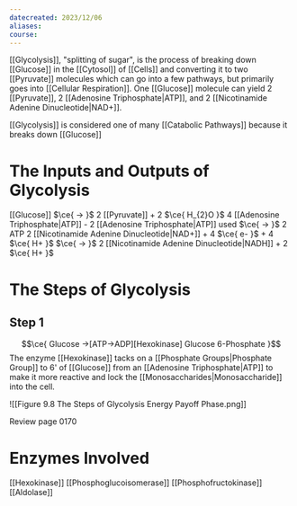 ```yaml
---
datecreated: 2023/12/06
aliases: 
course:
---
```

[[Glycolysis]], "splitting of sugar", is the process of breaking down [[Glucose]] in the [[Cytosol]] of [[Cells]] and converting it to two [[Pyruvate]] molecules which can go into a few pathways, but primarily goes into [[Cellular Respiration]]. One [[Glucose]] molecule can yield 2 [[Pyruvate]], 2 [[Adenosine Triphosphate|ATP]], and 2 [[Nicotinamide Adenine Dinucleotide|NAD+]].

[[Glycolysis]] is considered one of many [[Catabolic Pathways]] because it breaks down [[Glucose]] 

# The Inputs and Outputs of Glycolysis

[[Glucose]] $\ce{ -> }$ 2 [[Pyruvate]] + 2 $\ce{ H_{2}O }$
4 [[Adenosine Triphosphate|ATP]] - 2 [[Adenosine Triphosphate|ATP]] used $\ce{ -> }$ 2 ATP
2 [[Nicotinamide Adenine Dinucleotide|NAD+]] + 4 $\ce{ e- }$ + 4 $\ce{ H+ }$ $\ce{ -> }$ 2 [[Nicotinamide Adenine Dinucleotide|NADH]] + 2 $\ce{ H+ }$

# The Steps of Glycolysis 

## Step 1

$$\ce{ Glucose ->[ATP->ADP][Hexokinase] Glucose 6-Phosphate }$$
The enzyme [[Hexokinase]] tacks on a [[Phosphate Groups|Phosphate Group]] to 6' of [[Glucose]] from an [[Adenosine Triphosphate|ATP]] to make it more reactive and lock the [[Monosaccharides|Monosaccharide]] into the cell.


![[Figure 9.8 The Steps of Glycolysis Energy Payoff Phase.png]]

Review page 0170

# Enzymes Involved

[[Hexokinase]]
[[Phosphoglucoisomerase]]
[[Phosphofructokinase]]
[[Aldolase]]
